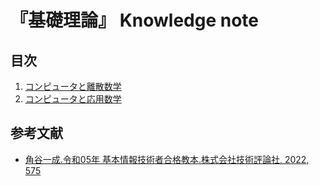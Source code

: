 # 『基礎理論』 Knowledge note


## 目次

1. [コンピュータと離散数学](./chapters/01_discrete_mathematics.md)
1. [コンピュータと応用数学](./chapters/02_applied_mathematics.md)


## 参考文献

- [角谷一成.令和05年 基本情報技術者合格教本.株式会社技術評論社, 2022, 575](https://gihyo.jp/book/2022/978-4-297-13164-7)
